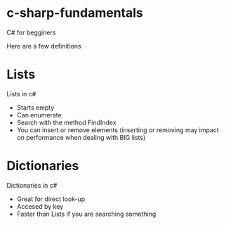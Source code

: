 # c-sharp-fundamentals
C# for begginers

Here are a few definitions 

# Lists
 Lists in c#
  - Starts empty 
  - Can enumerate 
  - Search with the method FindIndex
  - You can insert or remove elements (inserting or removing may impact on performance when dealing with BIG lists)
  
  
  # Dictionaries
 Dictionaries in c#
  - Great for direct look-up 
  - Accesed by key
  - Faster than Lists if you are searching something
  
  
  

